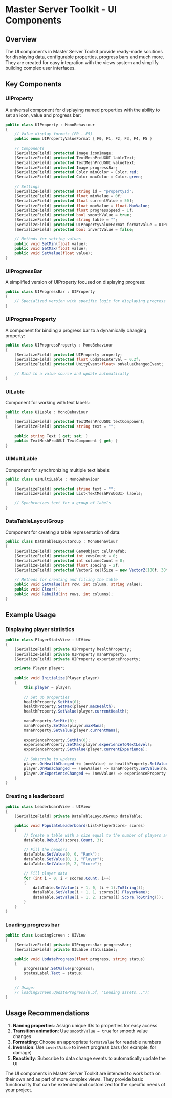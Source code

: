 # Master Server Toolkit - UI Components

## Overview

The UI components in Master Server Toolkit provide ready-made solutions for displaying data, configurable properties, progress bars and much more. They are created for easy integration with the views system and simplify building complex user interfaces.

## Key Components

### UIProperty

A universal component for displaying named properties with the ability to set an icon, value and progress bar:

```csharp
public class UIProperty : MonoBehaviour
{
    // Value display formats (F0 - F5)
    public enum UIPropertyValueFormat { F0, F1, F2, F3, F4, F5 }
    
    // Components
    [SerializeField] protected Image iconImage;
    [SerializeField] protected TextMeshProUGUI lableText;
    [SerializeField] protected TextMeshProUGUI valueText;
    [SerializeField] protected Image progressBar;
    [SerializeField] protected Color minColor = Color.red;
    [SerializeField] protected Color maxColor = Color.green;
    
    // Settings
    [SerializeField] protected string id = "propertyId";
    [SerializeField] protected float minValue = 0f;
    [SerializeField] protected float currentValue = 50f;
    [SerializeField] protected float maxValue = float.MaxValue;
    [SerializeField] protected float progressSpeed = 1f;
    [SerializeField] protected bool smoothValue = true;
    [SerializeField] protected string lable = "";
    [SerializeField] protected UIPropertyValueFormat formatValue = UIPropertyValueFormat.F1;
    [SerializeField] protected bool invertValue = false;
    
    // Methods for setting values
    public void SetMin(float value);
    public void SetMax(float value);
    public void SetValue(float value);
}
```

### UIProgressBar

A simplified version of UIProperty focused on displaying progress:

```csharp
public class UIProgressBar : UIProperty
{
    // Specialized version with specific logic for displaying progress
}
```

### UIProgressProperty

A component for binding a progress bar to a dynamically changing property:

```csharp
public class UIProgressProperty : MonoBehaviour
{
    [SerializeField] protected UIProperty property;
    [SerializeField] protected float updateInterval = 0.2f;
    [SerializeField] protected UnityEvent<float> onValueChangedEvent;
    
    // Bind to a value source and update automatically
}
```

### UILable

Component for working with text labels:

```csharp
public class UILable : MonoBehaviour
{
    [SerializeField] protected TextMeshProUGUI textComponent;
    [SerializeField] protected string text = "";
    
    public string Text { get; set; }
    public TextMeshProUGUI TextComponent { get; }
}
```

### UIMultiLable

Component for synchronizing multiple text labels:

```csharp
public class UIMultiLable : MonoBehaviour
{
    [SerializeField] protected string text = "";
    [SerializeField] protected List<TextMeshProUGUI> labels;
    
    // Synchronizes text for a group of labels
}
```

### DataTableLayoutGroup

Component for creating a table representation of data:

```csharp
public class DataTableLayoutGroup : MonoBehaviour
{
    [SerializeField] protected GameObject cellPrefab;
    [SerializeField] protected int rowsCount = 0;
    [SerializeField] protected int columnsCount = 0;
    [SerializeField] protected float spacing = 2f;
    [SerializeField] protected Vector2 cellSize = new Vector2(100f, 30f);
    
    // Methods for creating and filling the table
    public void SetValue(int row, int column, string value);
    public void Clear();
    public void Rebuild(int rows, int columns);
}
```

## Example Usage

### Displaying player statistics

```csharp
public class PlayerStatsView : UIView
{
    [SerializeField] private UIProperty healthProperty;
    [SerializeField] private UIProperty manaProperty;
    [SerializeField] private UIProperty experienceProperty;
    
    private Player player;
    
    public void Initialize(Player player)
    {
        this.player = player;
        
        // Set up properties
        healthProperty.SetMin(0);
        healthProperty.SetMax(player.maxHealth);
        healthProperty.SetValue(player.currentHealth);
        
        manaProperty.SetMin(0);
        manaProperty.SetMax(player.maxMana);
        manaProperty.SetValue(player.currentMana);
        
        experienceProperty.SetMin(0);
        experienceProperty.SetMax(player.experienceToNextLevel);
        experienceProperty.SetValue(player.currentExperience);
        
        // Subscribe to updates
        player.OnHealthChanged += (newValue) => healthProperty.SetValue(newValue);
        player.OnManaChanged += (newValue) => manaProperty.SetValue(newValue);
        player.OnExperienceChanged += (newValue) => experienceProperty.SetValue(newValue);
    }
}
```

### Creating a leaderboard

```csharp
public class LeaderboardView : UIView
{
    [SerializeField] private DataTableLayoutGroup dataTable;
    
    public void PopulateLeaderboard(List<PlayerScore> scores)
    {
        // Create a table with a size equal to the number of players and 3 columns
        dataTable.Rebuild(scores.Count, 3);
        
        // Fill the headers
        dataTable.SetValue(0, 0, "Rank");
        dataTable.SetValue(0, 1, "Player");
        dataTable.SetValue(0, 2, "Score");
        
        // Fill player data
        for (int i = 0; i < scores.Count; i++)
        {
            dataTable.SetValue(i + 1, 0, (i + 1).ToString());
            dataTable.SetValue(i + 1, 1, scores[i].PlayerName);
            dataTable.SetValue(i + 1, 2, scores[i].Score.ToString());
        }
    }
}
```

### Loading progress bar

```csharp
public class LoadingScreen : UIView
{
    [SerializeField] private UIProgressBar progressBar;
    [SerializeField] private UILable statusLabel;
    
    public void UpdateProgress(float progress, string status)
    {
        progressBar.SetValue(progress);
        statusLabel.Text = status;
    }
    
    // Usage:
    // loadingScreen.UpdateProgress(0.5f, "Loading assets...");
}
```

## Usage Recommendations

1. **Naming properties**: Assign unique IDs to properties for easy access
2. **Transition animation**: Use `smoothValue = true` for smooth value changes
3. **Formatting**: Choose an appropriate `formatValue` for readable numbers
4. **Inversion**: Use `invertValue` to invert progress bars (for example, for damage)
5. **Reactivity**: Subscribe to data change events to automatically update the UI

The UI components in Master Server Toolkit are intended to work both on their own and as part of more complex views. They provide basic functionality that can be extended and customized for the specific needs of your project.
